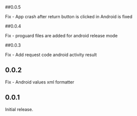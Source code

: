 ##0.0.5

Fix - App crash after return button is clicked in Android is fixed

##0.0.4

Fix - proguard files are added for android release mode

##0.0.3

Fix - Add request code android activity result 

## 0.0.2

Fix - Android values xml formatter

## 0.0.1

Initial release.
